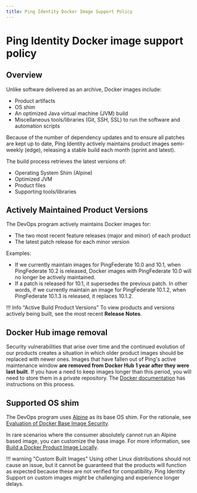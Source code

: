 ```yaml
---
title: Ping Identity Docker Image Support Policy
---
```

# Ping Identity Docker image support policy

## Overview

Unlike software delivered as an archive, Docker images include:

* Product artifacts
* OS shim
* An optimized Java virtual machine (JVM) build
* Miscellaneous tools/libraries (Git, SSH, SSL) to run the software and automation scripts

Because of the number of dependency updates and to ensure all patches are kept up to date, Ping Identity actively maintains product images semi-weekly (edge), releasing a stable build each month (sprint and latest).

The build process retrieves the latest versions of:

* Operating System Shim (Alpine)
* Optimized JVM
* Product files
* Supporting tools/libraries

## Actively Maintained Product Versions

The DevOps program actively maintains Docker images for:

* The two most recent feature releases (major and minor) of each product
* The latest patch release for each minor version

Examples:

* If we currently maintain images for PingFederate 10.0 and 10.1, when PingFederate 10.2 is released, Docker images with PingFederate 10.0 will no longer be actively maintained.
* If a patch is released for 10.1, it supersedes the previous patch. In other words, if we currently maintain an image for PingFederate 10.1.2, when PingFederate 10.1.3 is released, it replaces 10.1.2.

!!! Info "Active Build Product Versions"
    To view products and versions actively being built, see the most recent **Release Notes**.

## Docker Hub image removal

Security vulnerabilities that arise over time and the continued evolution of our products creates a situation in which older product images should be replaced with newer ones.  Images that have fallen out of Ping's active maintenance window **are removed from Docker Hub 1 year after they were last built**. If you have a need to keep images longer than this period, you will need to store them in a private repository.  The [Docker documentation](https://docs.docker.com/engine/reference/commandline/tag/) has instructions on this process.

## Supported OS shim

The DevOps program uses [Alpine](https://hub.docker.com/_/alpine) as its base OS shim. For the rationale, see [Evaluation of Docker Base Image Security](./dockerImageSecurity.md).

In rare scenarios where the consumer absolutely cannot run an Alpine based image, you can customize the base image. For more information, see [Build a Docker Product Image Locally](../reference/buildLocal.md).

!!! warning "Custom Built Images"
    Using other Linux distributions should not cause an issue, but it cannot be guaranteed that the products will function as expected because these are not verified for compatibility. Ping Identity Support on custom images _might_ be challenging and experience longer delays.
